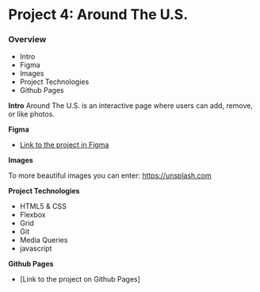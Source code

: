 # Project 4: Around The U.S.

### Overview

- Intro
- Figma
- Images
- Project Technologies
- Github Pages

**Intro**
Around The U.S. is an interactive page where users can add, remove, or like photos.

**Figma**

- [Link to the project in Figma](https://www.figma.com/file/SurN1jaeEQIhuZEDMhmWWf/Sprint-4-Around-The-U.S.-desktop-mobile?node-id=0%3A1)

**Images**

To more beautiful images you can enter: https://unsplash.com

**Project Technologies**

- HTML5 & CSS
- Flexbox
- Grid
- Git
- Media Queries
- javascript

**Github Pages**

- [Link to the project on Github Pages]
